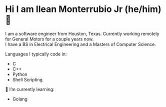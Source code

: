 # Hi I am Ilean Monterrubio Jr (he/him) 👋

I am a software engineer from Houston, Texas. Currently working remotely for General Motors for a couple years now.<br>
I have a BS in Electrical Engineering and a Masters of Computer Science. 

Languages I typically code in:
- C
- C++
- Python
- Shell Scripting

🌱 I’m currently learning:
- Golang

<!--
Tools
https://img.shields.io/badge/-Debian-CE0058?style=flat-square&logo=debian&logoColor=white
https://img.shields.io/badge/-Ubuntu-F05032?style=flat-square&logo=ubuntu&logoColor=white
https://img.shields.io/badge/-Git-F05032?style=flat-square&logo=git&logoColor=white
https://img.shields.io/badge/-Jira-0052CC?style=flat-square&logo=jira&logoColor=white

https://img.shields.io/badge/-Docker-46a2f1?style=flat-square&logo=docker&logoColor=white


Languages
https://img.shields.io/badge/-C%20Language-BFC2C5?style=flat-square&logo=c&logoColor=white
https://img.shields.io/badge/-C++%20Language-5E97D0?style=flat-square&logo=cplusplus&logoColor=white
https://img.shields.io/badge/-Python-4B8BBE?style=flat-square&logo=python&logoColor=white
https://img.shields.io/badge/-Shell%20Scripting-293137?style=flat-square&logo=&logoColor=white
https://img.shields.io/badge/-HTML5-E34F26?style=flat-square&logo=html5&logoColor=white

https://img.shields.io/badge/-Golang-29BEB0?style=flat-square&logo=go&logoColor=white

socials
https://img.shields.io/badge/-LinkedIn-0e76a8?style=flat-square&logo=linkedin&logoColor=white
https://img.shields.io/badge/-GitHub-333?style=flat-square&logo=github&logoColor=white

>
